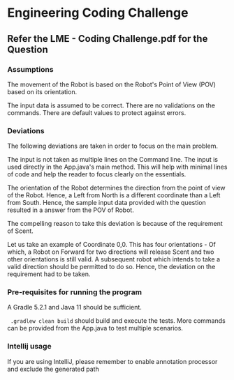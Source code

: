 # Engineering Coding Challenge

## Refer the LME - Coding Challenge.pdf for the Question

### Assumptions

The movement of the Robot is based on the Robot's Point of View (POV) based on its orientation.

The input data is assumed to be correct. There are no validations on the commands. There are default values to protect against errors.

### Deviations
The following deviations are taken in order to focus on the main problem.

The input is not taken as multiple lines on the Command line. The input is used directly in the App.java's main method. 
This will help with minimal lines of code and help the reader to focus clearly on the essentials.

The orientation of the Robot determines the direction from the point of view of the Robot. Hence, a Left from North is a different coordinate than a Left from South. Hence, the sample input data provided with the question resulted in a answer from the POV of Robot.

The compelling reason to take this deviation is because of the requirement of Scent.

Let us take an example of Coordinate 0,0. This has four orientations - Of which, a Robot on Forward for two directions will release Scent and two other orientations is still valid. 
A subsequent robot which intends to take a valid direction should be permitted to do so. Hence, the deviation on the requirement had to be taken.


### Pre-requisites for running the program

A Gradle 5.2.1 and Java 11 should be sufficient.

``` .gradlew clean build``` should build and execute the tests.
More commands can be provided from the App.java to test multiple scenarios.

### Intellij usage
If you are using IntelliJ, please remember to enable annotation processor and exclude the generated path 


 
